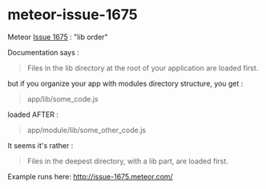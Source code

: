 meteor-issue-1675
=================

Meteor [Issue 1675](https://github.com/meteor/meteor/issues/1675) : "lib order"


Documentation says : 
>Files in the lib directory at the root of your application are loaded first.

but if you organize your app with modules directory structure, you get :

> app/lib/some_code.js

loaded AFTER :

> app/module/lib/some_other_code.js

It seems it's rather : 
> Files in the deepest directory, with a lib part,  are loaded first.


Example runs here:
http://issue-1675.meteor.com/
